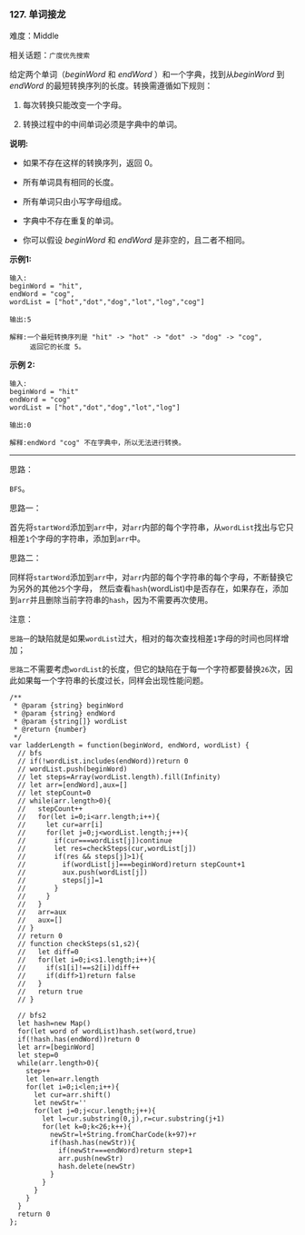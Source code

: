 ### 127. 单词接龙

难度：Middle

相关话题：`广度优先搜索`

给定两个单词（*beginWord* 和 *endWord* ）和一个字典，找到从*beginWord*  到*endWord*  的最短转换序列的长度。转换需遵循如下规则：




1. 每次转换只能改变一个字母。

2. 转换过程中的中间单词必须是字典中的单词。





**说明:** 




* 如果不存在这样的转换序列，返回 0。

* 所有单词具有相同的长度。

* 所有单词只由小写字母组成。

* 字典中不存在重复的单词。

* 你可以假设 *beginWord*  和 *endWord* 是非空的，且二者不相同。





**示例1:** 



```
输入:
beginWord = "hit",
endWord = "cog",
wordList = ["hot","dot","dog","lot","log","cog"]

输出:5

解释:一个最短转换序列是 "hit" -> "hot" -> "dot" -> "dog" -> "cog",
     返回它的长度 5。
```


**示例 2:** 



```
输入:
beginWord = "hit"
endWord = "cog"
wordList = ["hot","dot","dog","lot","log"]

输出:0

解释:endWord "cog" 不在字典中，所以无法进行转换。
```



-----

思路：

`BFS`。

思路一：

首先将`startWord`添加到`arr`中，对`arr`内部的每个字符串，从`wordList`找出与它只相差`1`个字母的字符串，添加到`arr`中。

思路二：

同样将`startWord`添加到`arr`中，对`arr`内部的每个字符串的每个字母，不断替换它为另外的其他`25`个字母，
然后查看`hash`(wordList)中是否存在，如果存在，添加到`arr`并且删除当前字符串的`hash`，因为不需要再次使用。

注意：

`思路一`的缺陷就是如果`wordList`过大，相对的每次查找相差`1`字母的时间也同样增加；

`思路二`不需要考虑`wordList`的长度，但它的缺陷在于每一个字符都要替换`26`次，因此如果每一个字符串的长度过长，同样会出现性能问题。


```
/**
 * @param {string} beginWord
 * @param {string} endWord
 * @param {string[]} wordList
 * @return {number}
 */
var ladderLength = function(beginWord, endWord, wordList) {
  // bfs
  // if(!wordList.includes(endWord))return 0
  // wordList.push(beginWord)
  // let steps=Array(wordList.length).fill(Infinity)
  // let arr=[endWord],aux=[]
  // let stepCount=0
  // while(arr.length>0){
  //   stepCount++
  //   for(let i=0;i<arr.length;i++){
  //     let cur=arr[i]
  //     for(let j=0;j<wordList.length;j++){
  //       if(cur===wordList[j])continue
  //       let res=checkSteps(cur,wordList[j])
  //       if(res && steps[j]>1){
  //         if(wordList[j]===beginWord)return stepCount+1
  //         aux.push(wordList[j])
  //         steps[j]=1
  //       }
  //     }
  //   }
  //   arr=aux
  //   aux=[]
  // }
  // return 0
  // function checkSteps(s1,s2){
  //   let diff=0
  //   for(let i=0;i<s1.length;i++){
  //     if(s1[i]!==s2[i])diff++
  //     if(diff>1)return false
  //   }
  //   return true
  // }
  
  // bfs2
  let hash=new Map()
  for(let word of wordList)hash.set(word,true)
  if(!hash.has(endWord))return 0
  let arr=[beginWord]
  let step=0
  while(arr.length>0){
    step++
    let len=arr.length
    for(let i=0;i<len;i++){
      let cur=arr.shift()
      let newStr=''
      for(let j=0;j<cur.length;j++){
        let l=cur.substring(0,j),r=cur.substring(j+1)
        for(let k=0;k<26;k++){
          newStr=l+String.fromCharCode(k+97)+r
          if(hash.has(newStr)){
            if(newStr===endWord)return step+1
            arr.push(newStr)
            hash.delete(newStr)
          }
        }
      }
    }
  }
  return 0
};
```

